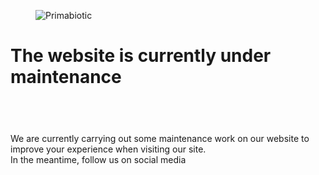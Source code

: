 <!-- wp:themeisle-blocks/advanced-columns {"id":"wp-block-themeisle-blocks-advanced-columns-0d617423","columns":1,"layout":"equal","padding":{"top":"80px","right":"32px","bottom":"80px","left":"32px"},"paddingTablet":{"top":"64px","right":"24px","bottom":"64px","left":"24px"},"paddingMobile":{"top":"40px","right":"20px","bottom":"40px","left":"20px"},"margin":{"top":"0px","bottom":"0px"},"columnsWidth":947,"horizontalAlign":"center","columnsHeight":"100vh","verticalAlign":"center","backgroundColor":"var(u002du002dnv-text-dark-bg)","align":"full"} -->
<div id="wp-block-themeisle-blocks-advanced-columns-0d617423" class="wp-block-themeisle-blocks-advanced-columns alignfull has-1-columns has-desktop-equal-layout has-tablet-equal-layout has-mobile-equal-layout has-vertical-center"><div class="wp-block-themeisle-blocks-advanced-columns-overlay"></div><div class="innerblocks-wrap"><!-- wp:themeisle-blocks/advanced-column {"id":"wp-block-themeisle-blocks-advanced-column-7a21d599","padding":{"top":"0px","right":"0px","bottom":"0px","left":"0px"},"paddingMobile":{"top":"16px","right":"16px","bottom":"16px","left":"16px"},"columnWidth":"100"} -->
<div id="wp-block-themeisle-blocks-advanced-column-7a21d599" class="wp-block-themeisle-blocks-advanced-column"><!-- wp:image {"align":"center"} -->
<figure class="wp-block-image aligncenter"><img src="https://primabiotic.de/wp-content/uploads/2022/10/primabiotic-logo_186px.webp" alt="Primabiotic"/></figure>
<!-- /wp:image -->

<!-- wp:heading {"textAlign":"center","level":1} -->
<h1 class="has-text-align-center" id="wp-block-themeisle-blocks-advanced-heading-84bfa495">The website is currently under maintenance</h1>
<!-- /wp:heading -->

<!-- wp:spacer {"height":"40px"} -->
<div style="height:40px" aria-hidden="true" class="wp-block-spacer"></div>
<!-- /wp:spacer -->

<!-- wp:themeisle-blocks/advanced-heading {"id":"wp-block-themeisle-blocks-advanced-heading-a458b450","tag":"p","align":"center","alignTablet":"center","headingColor":"#000000","fontSize":27,"fontSizeMobile":18,"fontFamily":"DM Sans","fontVariant":"normal","fontStyle":"normal"} -->
<p id="wp-block-themeisle-blocks-advanced-heading-a458b450" class="wp-block-themeisle-blocks-advanced-heading wp-block-themeisle-blocks-advanced-heading-a458b450">We are currently carrying out some maintenance work on our website to improve your experience when visiting our site. <br>In the meantime, follow us on social media</p>
<!-- /wp:themeisle-blocks/advanced-heading -->

<!-- wp:spacer {"height":"40px"} -->
<div style="height:40px" aria-hidden="true" class="wp-block-spacer"></div>
<!-- /wp:spacer -->

<!-- wp:social-links {"iconColor":"black","iconColorValue":"#000000","size":"has-large-icon-size","className":"is-style-logos-only ticss-1c969deb","layout":{"type":"flex","justifyContent":"center"},"hasCustomCSS":true} -->
<ul class="wp-block-social-links has-large-icon-size has-icon-color is-style-logos-only ticss-1c969deb"><!-- wp:social-link {"url":"https://www.facebook.com/Primabiotic.de","service":"facebook"} /-->

<!-- wp:social-link {"url":"https://www.instagram.com/primabiotic.de/","service":"instagram"} /--></ul>
<!-- /wp:social-links --></div>
<!-- /wp:themeisle-blocks/advanced-column --></div></div>
<!-- /wp:themeisle-blocks/advanced-columns -->
